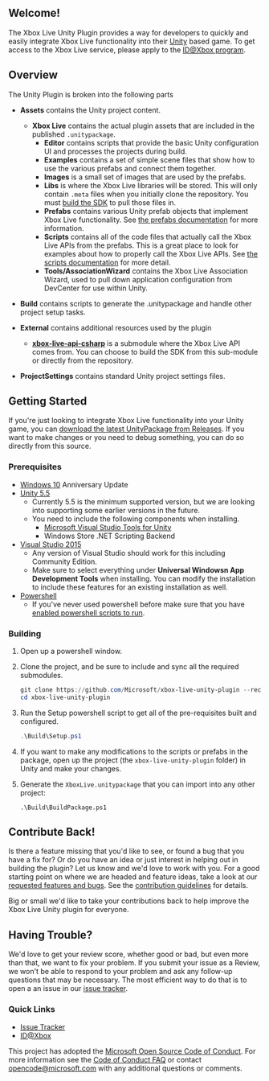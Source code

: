 ## Welcome!

The Xbox Live Unity Plugin provides a way for developers to quickly and easily integrate Xbox Live functionality into their [Unity](https://unity3d.com/) based game. 
To get access to the Xbox Live service, please apply to the [ID@Xbox program](http://www.xbox.com/en-us/Developers/id).

## Overview
The Unity Plugin is broken into the following parts

* __Assets__ contains the Unity project content.
  * __Xbox Live__ contains the actual plugin assets that are included in the published `.unitypackage`.
    * __Editor__ contains scripts that provide the basic Unity configuration UI and processes the projects during build.
    * __Examples__ contains a set of simple scene files that show how to use the various prefabs and connect them together.
    * __Images__ is a small set of images that are used by the prefabs.
    * __Libs__ is where the Xbox Live libraries will be stored.  This will only contain `.meta` files when you initially clone the repository.  You must [build the SDK](#Getting_Started) to pull those files in.
    * __Prefabs__ contains various Unity prefab objects that implement Xbox Live functionality.  See [the prefabs documentation](prefabs.md) for more information.
    * __Scripts__ contains all of the code files that actually call the Xbox Live APIs from the prefabs.  This is a great place to look for examples about how to properly call the Xbox Live APIs. See [the scripts documentation](scripts.md) for more detail.
    * __Tools/AssociationWizard__ contains the Xbox Live Association Wizard, used to pull down application configuration from DevCenter for use within Unity.

* __Build__ contains scripts to generate the .unitypackage and handle other project setup tasks.
* __External__ contains additional resources used by the plugin
  * [__xbox-live-api-csharp__](https://github.com/Microsoft/xbox-live-api-csharp) is a submodule where the Xbox Live API comes from.  You can choose to build the SDK from this sub-module or directly from the repository.
  
* __ProjectSettings__ contains standard Unity project settings files.

## Getting Started
If you're just looking to integrate Xbox Live functionality into your Unity game, you can [download the latest UnityPackage from Releases](http://github.com/Microsoft/xbox-live-unity-plugin/releases/latest).  If you want to make changes or you need to debug something, you can do so directly from this source.

### Prerequisites

* [Windows 10](https://microsoft.com/windows) Anniversary Update
* [Unity 5.5](https://unity3d.com)
  * Currently 5.5 is the minimum supported version, but we are looking into supporting some earlier versions in the future.
  * You need to include the following components when installing.
    * [Microsoft Visual Studio Tools for Unity](https://marketplace.visualstudio.com/items?itemName=SebastienLebreton.VisualStudio2015ToolsforUnity)
    * Windows Store .NET Scripting Backend
* [Visual Studio 2015](https://www.visualstudio.com/)
  * Any version of Visual Studio should work for this including Community Edition.
  * Make sure to select everything under **Universal Windowsn App Development Tools** when installing.  You can modify the installation to include these features for an existing installation as well.
* [Powershell](https://microsoft.com/powershell)
  * If you've never used powershell before make sure that you have [enabled powershell scripts to run](https://technet.microsoft.com/en-us/library/ee176961.aspx).

### Building

1. Open up a powershell window.
2. Clone the project, and be sure to include and sync all the required submodules.

    ```powershell
    git clone https://github.com/Microsoft/xbox-live-unity-plugin --recursive
    cd xbox-live-unity-plugin
    ```
3. Run the Setup powershell script to get all of the pre-requisites built and configured.

    ```powershell
    .\Build\Setup.ps1
    ```

4. If you want to make any modifications to the scripts or prefabs in the package, open up the project (the `xbox-live-unity-plugin` folder) in Unity and make your changes.  

5. Generate the `XboxLive.unitypackage` that you can import into any other project:

    ```
    .\Build\BuildPackage.ps1
    ```

## Contribute Back!

Is there a feature missing that you'd like to see, or found a bug that you have a fix for? Or do you have an idea or just interest in helping out in building the plugin? Let us know and we'd love to work with you. For a good starting point on where we are headed and feature ideas, take a look at our [requested features and bugs](https://github.com/Microsoft/xbox-live-unity-plugin/issues). See the [contribution guidelines](CONTRIBUTING.MD) for details.

Big or small we'd like to take your contributions back to help improve the Xbox Live Unity plugin for everyone. 

## Having Trouble?

We'd love to get your review score, whether good or bad, but even more than that, we want to fix your problem. If you submit your issue as a Review, we won't be able to respond to your problem and ask any follow-up questions that may be necessary. The most efficient way to do that is to open a an issue in our [issue tracker](https://github.com/Microsoft/xbox-live-unity-plugin/issues).  

### Quick Links

*   [Issue Tracker](https://github.com/Microsoft/xbox-live-unity-plugin/issues)
*   [ID@Xbox](http://www.xbox.com/en-us/Developers/id)

This project has adopted the [Microsoft Open Source Code of Conduct](https://opensource.microsoft.com/codeofconduct/). For more information see the [Code of Conduct FAQ](https://opensource.microsoft.com/codeofconduct/faq/) or contact [opencode@microsoft.com](mailto:opencode@microsoft.com) with any additional questions or comments.

